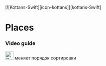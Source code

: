 [![Kottans-Swift][icon-kottans]][kottans-Swift]

# Places


### Video guide 


<img width="26" alt="Снимок экрана 2022-07-29 в 23 35 16" src="https://user-images.githubusercontent.com/25368260/181839403-40e306b9-a672-4851-bdd4-5634ec85e691.png"> меняет порядок сортировки 
